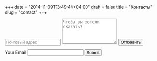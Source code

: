 +++
date = "2014-11-09T13:49:44+04:00"
draft = false
title = "Контакты"
slug = "contact"
+++
<div class="py2">
  <form action="//formspree.io/your@email.address" method="POST" class="form-stacked form-light">
    <input type="text" name="email" class="input mobile-block" placeholder="Почтовый адрес">
    <textarea type="text" name="content" class="input mobile-block" rows="5" placeholder="Чтобы вы хотели сказать?"></textarea>
    <input type="submit" class="button button-blue button-big mobile-block" value="Отправить">
  </form>
</div>
<form action="https://formspree.io/f/{form_id}" method="post">
  <label for="email">Your Email</label>
  <input name="Email" id="email" type="email">
  <button type="submit">Submit</button>
</form>